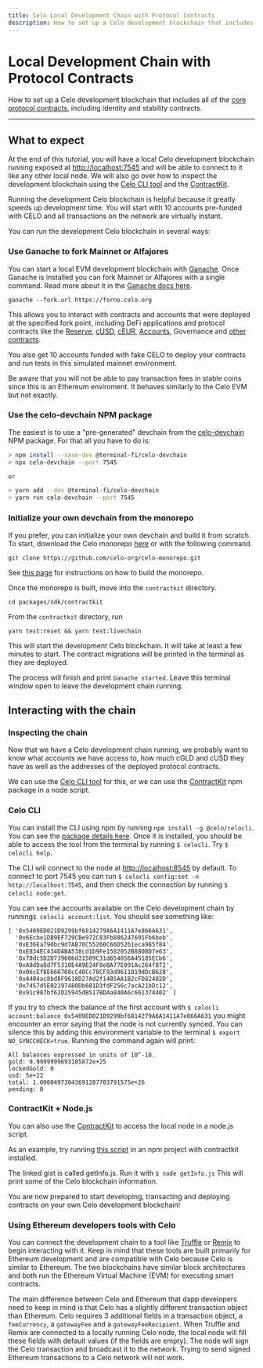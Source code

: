 ```yaml
---
title: Celo Local Development Chain with Protocol Contracts
description: How to set up a Celo development blockchain that includes all of the core protocol contracts including identity and stability contracts.
---
```


# Local Development Chain with Protocol Contracts

How to set up a Celo development blockchain that includes all of the [core protocol contracts](https://github.com/celo-org/celo-monorepo/tree/master/packages/protocol), including identity and stability contracts.

---

## What to expect

At the end of this tutorial, you will have a local Celo development blockchain running exposed at [http://localhost:7545](http://localhost:7545) and will be able to connect to it like any other local node. We will also go over how to inspect the development blockchain using the [Celo CLI tool](/cli/) and the [ContractKit](/developer/contractkit/).

Running the development Celo blockchain is helpful because it greatly speeds up development time. You will start with 10 accounts pre-funded with CELO and all transactions on the network are virtually instant.

You can run the development Celo blockchain in several ways:

### Use Ganache to fork Mainnet or Alfajores

You can start a local EVM development blockchain with [Ganache](https://trufflesuite.com/docs/ganache/index.html). Once Ganache is installed you can fork Mainnet or Alfajores with a single command. Read more about it in the [Ganache docs here](https://trufflesuite.com/blog/introducing-ganache-7/index.html#1-zero-config-mainnet-forking).

```shell
ganache --fork.url https://forno.celo.org
```

This allows you to interact with contracts and accounts that were deployed at the specified fork point, including DeFi applications and protocol contracts like the [Reserve](https://explorer.celo.org/address/0xc683e6f77B58D814B31F8661331EbDf63785D607/contracts), [cUSD](https://explorer.celo.org/address/0x765DE816845861e75A25fCA122bb6898B8B1282a/contracts), [cEUR](https://explorer.celo.org/token/0xD8763CBa276a3738E6DE85b4b3bF5FDed6D6cA73/token-transfers), [Accounts](https://explorer.celo.org/address/0x7d21685C17607338b313a7174bAb6620baD0aaB7/read-proxy), Governance and [other contracts](https://github.com/celo-org/celo-monorepo/tree/master/packages/protocol/contracts).

You also get 10 accounts funded with fake CELO to deploy your contracts and run tests in this simulated mainnet environment.

Be aware that you will not be able to pay transaction fees in stable coins since this is an Ethereum enviroment. It behaves similarly to the Celo EVM but not exactly.

### Use the celo-devchain NPM package

The easiest is to use a "pre-generated" devchain from the [celo-devchain](https://github.com/zviadm/celo-devchain) NPM package. For that all you have to do is:

```sh
> npm install --save-dev @terminal-fi/celo-devchain
> npx celo-devchain --port 7545

or

> yarn add --dev @terminal-fi/celo-devchain
> yarn run celo-devchain --port 7545
```

### Initialize your own devchain from the monorepo

If you prefer, you can initialize your own devchain and build it from scratch. To start, download the Celo monorepo [here](https://github.com/celo-org/celo-monorepo) or with the following command.

```text
git clone https://github.com/celo-org/celo-monorepo.git
```

See [this page](https://github.com/celo-org/celo-monorepo/blob/master/SETUP.md#building-celo-monorepo) for instructions on how to build the monorepo.

Once the monorepo is built, move into the `contractkit` directory.

```
cd packages/sdk/contractkit
```

From the `contractkit` directory, run

```
yarn test:reset && yarn test:livechain
```

This will start the development Celo blockchain. It will take at least a few minutes to start. The contract migrations will be printed in the terminal as they are deployed.

The process will finish and print `Ganache started`. Leave this terminal window open to leave the development chain running.

## Interacting with the chain

### **Inspecting the chain**

Now that we have a Celo development chain running, we probably want to know what accounts we have access to, how much cGLD and cUSD they have as well as the addresses of the deployed protocol contracts.

We can use the [Celo CLI tool](/cli/) for this, or we can use the [ContractKit](/developer/contractkit/) npm package in a node script.

### **Celo CLI**

You can install the CLI using npm by running `npm install -g @celo/celocli`. You can see the [package details here](https://www.npmjs.com/package/@celo/celocli). Once it is installed, you should be able to access the tool from the terminal by running `$ celocli`. Try `$ celocli help`.

The CLI will connect to the node at [http://localhost:8545](http://localhost:8545) by default. To connect to port 7545 you can run
`$ celocli config:set -n http://localhost:7545`, and then check the connection by running `$ celocli node:get`.

You can see the accounts available on the Celo development chain by running`$ celocli account:list`. You should see something like:

```text
[ '0x5409ED021D9299bf6814279A6A1411A7e866A631',
  '0x6Ecbe1DB9EF729CBe972C83Fb886247691Fb6beb',
  '0xE36Ea790bc9d7AB70C55260C66D52b1eca985f84',
  '0xE834EC434DABA538cd1b9Fe1582052B880BD7e63',
  '0x78dc5D2D739606d31509C31d654056A45185ECb6',
  '0xA8dDa8d7F5310E4A9E24F8eBA77E091Ac264f872',
  '0x06cEf8E666768cC40Cc78CF93d9611019dDcB628',
  '0x4404ac8bd8F9618D27Ad2f1485AA1B2cFD82482D',
  '0x7457d5E02197480Db681D3fdF256c7acA21bDc12',
  '0x91c987bf62D25945dB517BDAa840A6c661374402' ]
```

If you try to check the balance of the first account with `$ celocli account:balance 0x5409ED021D9299bf6814279A6A1411A7e866A631` you might encounter an error saying that the node is not currently synced. You can silence this by adding this environment variable to the terminal `$ export NO_SYNCCHECK=true`. Running the command again will print:

```text
All balances expressed in units of 10^-18.
gold: 9.9999999693185872e+25
lockedGold: 0
usd: 5e+22
total: 1.00004973043691287703791575e+26
pending: 0
```

### ContractKit + Node.js

You can also use the [ContractKit](/developer/contractkit/) to access the local node in a node.js script.

As an example, try running [this script](https://gist.github.com/critesjosh/35ba7b1c2fe41934308cb243b003001c) in an npm project with contractkit installed.

The linked gist is called getInfo.js. Run it with `$ node getInfo.js` This will print some of the Celo blockchain information.

You are now prepared to start developing, transacting and deploying contracts on your own Celo development blockchain!

### Using Ethereum developers tools with Celo

You can connect the development chain to a tool like [Truffle](https://trufflesuite.com/docs/truffle/) or [Remix](https://remix.ethereum.org/) to begin interacting with it. Keep in mind that these tools are built primarily for Ethereum development and are compatible with Celo because Celo is similar to Ethereum. The two blockchains have similar block architectures and both run the Ethereum Virtual Machine \(EVM\) for executing smart contracts.

The main difference between Celo and Ethereum that dapp developers need to keep in mind is that Celo has a slightly different transaction object than Ethereum. Celo requires 3 additional fields in a transaction object, a `feeCurrency`, a `gatewayFee` and a `gatewayFeeRecipient`. When Truffle and Remix are connected to a locally running Celo node, the local node will fill these fields with default values \(if the fields are empty\). The node will sign the Celo transaction and broadcast it to the network. Trying to send signed Ethereum transactions to a Celo network will not work.

